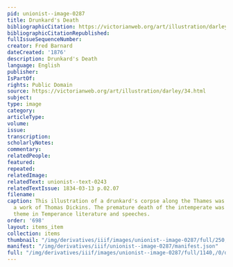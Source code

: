 ```yaml
---
pid: unionist--image-0287
title: Drunkard's Death
bibliographicCitation: https://victorianweb.org/art/illustration/darley/34.html
bibliographicCitationRepublished: 
fullIssueSequenceNumber: 
creator: Fred Barnard
dateCreated: '1876'
description: Drunkard's Death
language: English
publisher: 
IsPartOf: 
rights: Public Domain
source: https://victorianweb.org/art/illustration/darley/34.html
subject: 
type: image
category: 
articleType: 
volume: 
issue: 
transcription: 
scholarlyNotes: 
commentary: 
relatedPeople: 
featured: 
repeated: 
relatedImage: 
relatedText: unionist--text-0243
relatedTextIssue: 1834-03-13 p.02.07
filename: 
caption: This illustration of a drunkard's corpse along the Thames was used to illustrate
  a work of Thomas Dickins. The premature death of the intemperate was a constant
  theme in Temperance literature and speeches.
order: '698'
layout: items_item
collection: items
thumbnail: "/img/derivatives/iiif/images/unionist--image-0287/full/250,/0/default.jpg"
manifest: "/img/derivatives/iiif/unionist--image-0287/manifest.json"
full: "/img/derivatives/iiif/images/unionist--image-0287/full/1140,/0/default.jpg"
---
```

